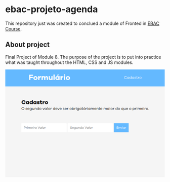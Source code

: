 # ebac-projeto-agenda


This repository just was created to conclued a module of Fronted in [EBAC Course](https://ebaconline.com.br/front-end-profession).


## About project


Final Project of Module 8. The purpose of the project is to put into practice what was taught throughout the HTML, CSS and JS modules.

![Workspace](./workspace.png)